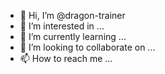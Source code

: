 - 👋 Hi, I’m @dragon-trainer
- 👀 I’m interested in ...
- 🌱 I’m currently learning ...
- 💞️ I’m looking to collaborate on ...
- 📫 How to reach me ...

<!---
dragon-trainer/dragon-trainer is a ✨ special ✨ repository because its `README.md` (this file) appears on your GitHub profile.
You can click the Preview link to take a look at your changes.
--->
